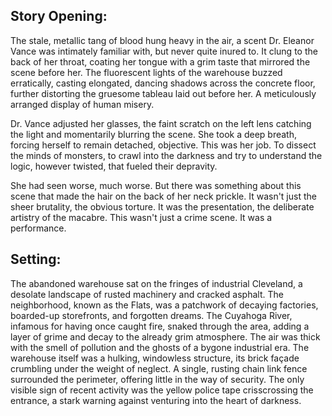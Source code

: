 ## Story Opening:

The stale, metallic tang of blood hung heavy in the air, a scent Dr. Eleanor Vance was intimately familiar with, but never quite inured to. It clung to the back of her throat, coating her tongue with a grim taste that mirrored the scene before her. The fluorescent lights of the warehouse buzzed erratically, casting elongated, dancing shadows across the concrete floor, further distorting the gruesome tableau laid out before her. A meticulously arranged display of human misery.

Dr. Vance adjusted her glasses, the faint scratch on the left lens catching the light and momentarily blurring the scene. She took a deep breath, forcing herself to remain detached, objective. This was her job. To dissect the minds of monsters, to crawl into the darkness and try to understand the logic, however twisted, that fueled their depravity. 

She had seen worse, much worse. But there was something about this scene that made the hair on the back of her neck prickle. It wasn't just the sheer brutality, the obvious torture. It was the presentation, the deliberate artistry of the macabre. This wasn't just a crime scene. It was a performance.

## Setting:

The abandoned warehouse sat on the fringes of industrial Cleveland, a desolate landscape of rusted machinery and cracked asphalt. The neighborhood, known as the Flats, was a patchwork of decaying factories, boarded-up storefronts, and forgotten dreams. The Cuyahoga River, infamous for having once caught fire, snaked through the area, adding a layer of grime and decay to the already grim atmosphere. The air was thick with the smell of pollution and the ghosts of a bygone industrial era. The warehouse itself was a hulking, windowless structure, its brick façade crumbling under the weight of neglect. A single, rusting chain link fence surrounded the perimeter, offering little in the way of security. The only visible sign of recent activity was the yellow police tape crisscrossing the entrance, a stark warning against venturing into the heart of darkness.
